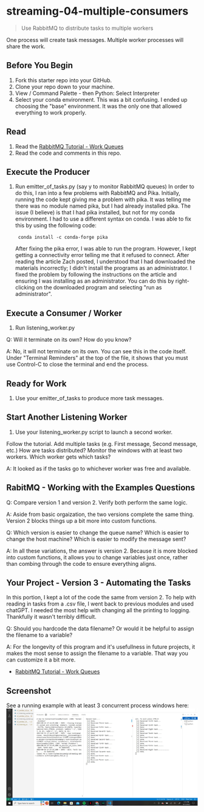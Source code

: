 # streaming-04-multiple-consumers

> Use RabbitMQ to distribute tasks to multiple workers

One process will create task messages. Multiple worker processes will share the work. 


## Before You Begin

1. Fork this starter repo into your GitHub.
1. Clone your repo down to your machine.
1. View / Command Palette - then Python: Select Interpreter
1. Select your conda environment. 
    This was a bit confusing. I ended up choosing the "base" environment. It was the only one that allowed everything to work properly.

## Read

1. Read the [RabbitMQ Tutorial - Work Queues](https://www.rabbitmq.com/tutorials/tutorial-two-python.html)
1. Read the code and comments in this repo.

## Execute the Producer

1. Run emitter_of_tasks.py (say y to monitor RabbitMQ queues)
    In order to do this, I ran into a few problems with RabbitMQ and Pika. Initially, running the code kept giving me a problem with pika. It was telling me there was no module named pika, but I had already installed pika. The issue (I believe) is that I had pika installed, but not for my conda environment. I had to use a different syntax on conda. I was able to fix this by using the following code:

        conda install -c conda-forge pika

    After fixing the pika error, I was able to run the program. However, I kept getting a connectivity error telling me that it refused to connect. After reading the article Zach posted, I understood that I had downloaded the materials incorrectly; I didn't install the programs as an administrator. I fixed the problem by following the instructions on the article and ensuring I was installing as an administrator. You can do this by right-clicking on the downloaded program and selecting "run as administrator".

## Execute a Consumer / Worker

1. Run listening_worker.py

Q: Will it terminate on its own? How do you know?

A: No, it will not terminate on its own. You can see this in the code itself. Under "Terminal Reminders" at the top of the file, it shows that you must use Control-C to close the terminal and end the process.  

## Ready for Work

1. Use your emitter_of_tasks to produce more task messages.

## Start Another Listening Worker 

1. Use your listening_worker.py script to launch a second worker. 

Follow the tutorial. 
Add multiple tasks (e.g. First message, Second message, etc.)
How are tasks distributed? 
Monitor the windows with at least two workers. 
Which worker gets which tasks?

A: It looked as if the tasks go to whichever worker was free and available. 

## RabitMQ - Working with the Examples Questions
Q: Compare version 1 and version 2. Verify both perform the same logic.

A: Aside from basic orgaization, the two versions complete the same thing. Version 2 blocks things up a bit more into custom functions.

Q: Which version is easier to change the queue name? Which is easier to change the host machine? Which is easier to modify the message sent?

A: In all these variations, the answer is version 2. Because it is more blocked into custom functions, it allows you to change variables just once, rather than combing through the code to ensure everything aligns.

## Your Project - Version 3 - Automating the Tasks

In this portion, I kept a lot of the code the same from version 2. To help with reading in tasks from a .csv file, I went back to previous modules and used chatGPT. I needed the most help with changing all the printing to logging. Thankfully it wasn't terribly difficult.

Q: Should you hardcode the data filename? Or would it be helpful to assign the filename to a variable?

A: For the longevity of this program and it's usefullness in future projects, it makes the most sense to assign the filename to a variable. That way you can customize it a bit more. 

- [RabbitMQ Tutorial - Work Queues](https://www.rabbitmq.com/tutorials/tutorial-two-python.html)


## Screenshot

See a running example with at least 3 concurrent process windows here:
![Multiple Terminals](./Multiple_Terminals.jpg)
